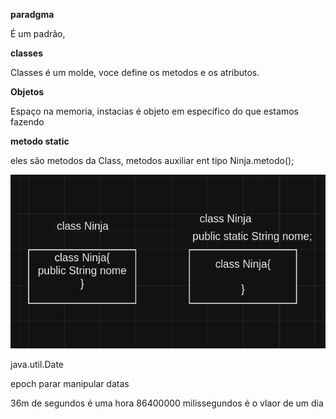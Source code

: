 **paradgma**

É um padrão,

**classes**

Classes é um molde, voce define os metodos e os atributos.

**Objetos**

Espaço na memoria, instacias é objeto em especifico do que estamos fazendo

**metodo static**

eles são metodos da Class, metodos auxiliar ent tipo Ninja.metodo();

![alt text](./imagens/image.png)

java.util.Date

epoch parar manipular datas

36m de segundos é uma hora 86400000 milissegundos é o vlaor de um dia